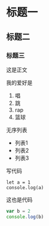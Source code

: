 # 标题一

## 标题二

### 标题三

这是正文

我的爱好是

1. 唱
2. 跳
3. rap
4. 篮球

无序列表

* 列表1
* 列表2
* 列表3

写代码

    let a = 1
    console.log(a)

这也是代码
```javascript
var b = 2
console.log(b)
```
